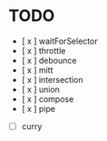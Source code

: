 # TODO
- [ x ] waitForSelector
- [ x ] throttle
- [ x ] debounce
- [ x ] mitt
- [ x ] intersection
- [ x ] union
- [ x ] compose
- [ x ] pipe
- [ ] curry
